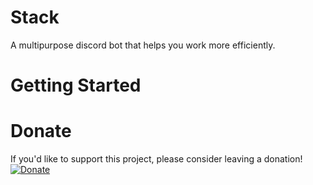 # Stack
A multipurpose discord bot that helps you work more efficiently.

# Getting Started


# Donate
If you'd like to support this project, please consider leaving a donation!
[![Donate](https://img.shields.io/badge/Donate-PayPal-green.svg)](tstbest@gmail.com)